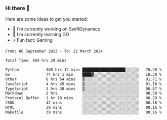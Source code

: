 ### Hi there 👋

Here are some ideas to get you started:

- 🔭 I’m currently working on SwiftDynamics
- 🌱 I’m currently learning GO
-  ⚡ Fun fact: Gaming
  
  <!--
- 👯 I’m looking to collaborate on ...
- 🤔 I’m looking for help with ...
- 💬 Ask me about ...
- 📫 How to reach me: ...
- 😄 Pronouns: ...
-->

<!--START_SECTION:waka-->

```txt
From: 06 September 2023 - To: 22 March 2024

Total Time: 404 hrs 29 mins

Python            308 hrs 12 mins ███████████████████░░░░░░   76.20 %
Go                74 hrs 1 min    ████▓░░░░░░░░░░░░░░░░░░░░   18.30 %
Other             6 hrs 54 mins   ▒░░░░░░░░░░░░░░░░░░░░░░░░   01.71 %
JavaScript        4 hrs 45 mins   ▒░░░░░░░░░░░░░░░░░░░░░░░░   01.18 %
TypeScript        3 hrs 30 mins   ▒░░░░░░░░░░░░░░░░░░░░░░░░   00.87 %
Markdown          2 hrs           ░░░░░░░░░░░░░░░░░░░░░░░░░   00.50 %
Protocol Buffer   1 hr 10 mins    ░░░░░░░░░░░░░░░░░░░░░░░░░   00.29 %
JSON              42 mins         ░░░░░░░░░░░░░░░░░░░░░░░░░   00.18 %
HTML              39 mins         ░░░░░░░░░░░░░░░░░░░░░░░░░   00.16 %
Makefile          39 mins         ░░░░░░░░░░░░░░░░░░░░░░░░░   00.16 %
```

<!--END_SECTION:waka-->
